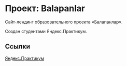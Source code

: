 # Проект: Balapanlar

Сайт-лендинг образовательного проекта «Балапанлар».

Создан студентами Яндекс.Практикум.

## Ссылки
[Яндекс.Практикум](https://practicum.yandex.ru/)
